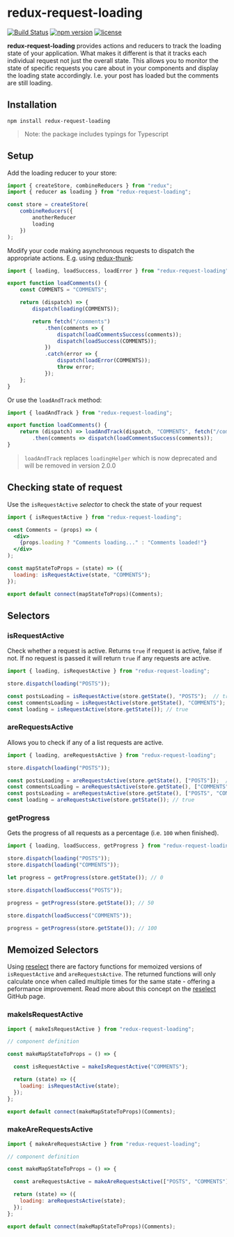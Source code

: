 # redux-request-loading

[![Build Status](https://travis-ci.org/hisuwh/redux-request-loading.svg?branch=master)](https://travis-ci.org/hisuwh/redux-request-loading)
[![npm version](https://badge.fury.io/js/redux-request-loading.svg)](https://badge.fury.io/js/redux-request-loading)
[![license](https://img.shields.io/github/license/mashape/apistatus.svg)](https://github.com/hisuwh/redux-request-loading/blob/master/LICENSE.md)

**redux-request-loading** provides actions and reducers to track the loading state of your application.  What makes it different is that it tracks each individual request not just the overall state.  This allows you to monitor the state of specific requests you care about in your components and display the loading state accordingly.  I.e. your post has loaded but the comments are still loading.

## Installation

`npm install redux-request-loading`

> Note: the package includes typings for Typescript

## Setup

Add the loading reducer to your store:

```js
import { createStore, combineReducers } from "redux";
import { reducer as loading } from "redux-request-loading";

const store = createStore(
    combineReducers({
        anotherReducer
        loading
    })
);
```

Modify your code making asynchronous requests to dispatch the appropriate actions.  E.g. using [redux-thunk](https://github.com/gaearon/redux-thunk):

```js
import { loading, loadSuccess, loadError } from "redux-request-loading";

export function loadComments() {
    const COMMENTS = "COMMENTS";

    return (dispatch) => {
        dispatch(loading(COMMENTS));

        return fetch("/comments")
            .then(comments => {
                dispatch(loadCommentsSuccess(comments));
                dispatch(loadSuccess(COMMENTS));
            })
            .catch(error => {
                dispatch(loadError(COMMENTS));
                throw error;
            });
    };
}
```

Or use the `loadAndTrack` method:

```js
import { loadAndTrack } from "redux-request-loading";

export function loadComments() {
    return (dispatch) => loadAndTrack(dispatch, "COMMENTS", fetch("/comments"))
        .then(comments => dispatch(loadCommentsSuccess(comments));
}

```

> `loadAndTrack` replaces `loadingHelper` which is now deprecated and will be removed in version 2.0.0

## Checking state of request

Use the `isRequestActive` *selector* to check the state of your request

```jsx
import { isRequestActive } from "redux-request-loading";

const Comments = (props) => (
  <div>
    {props.loading ? "Comments loading..." : "Comments loaded!"}
  </div>
);

const mapStateToProps = (state) => ({
  loading: isRequestActive(state, "COMMENTS");
});

export default connect(mapStateToProps)(Comments);
```

## Selectors

### isRequestActive

Check whether a request is active.
Returns `true` if request is active, false if not.  If no request is passed it will return `true` if any requests are active.

```js
import { loading, isRequestActive } from "redux-request-loading";

store.dispatch(loading("POSTS"));

const postsLoading = isRequestActive(store.getState(), "POSTS");  // true
const commentsLoading = isRequestActive(store.getState(), "COMMENTS"); // false
const loading = isRequestActive(store.getState()); // true
```

### areRequestsActive

Allows you to check if any of a list requests are active.

```js
import { loading, areRequestsActive } from "redux-request-loading";

store.dispatch(loading("POSTS"));

const postsLoading = areRequestsActive(store.getState(), ["POSTS"]);  // true
const commentsLoading = areRequestsActive(store.getState(), ["COMMENTS"]); // false
const postsLoading = areRequestsActive(store.getState(), ["POSTS", "COMMENTS"]);  // true
const loading = areRequestsActive(store.getState()); // true
```

### getProgress

Gets the progress of all requests as a percentage (i.e. `100` when finished).

```js
import { loading, loadSuccess, getProgress } from "redux-request-loading";

store.dispatch(loading("POSTS"));
store.dispatch(loading("COMMENTS"));

let progress = getProgress(store.getState()); // 0

store.dispatch(loadSuccess("POSTS"));

progress = getProgress(store.getState()); // 50

store.dispatch(loadSuccess("COMMENTS"));

progress = getProgress(store.getState()); // 100
```

## Memoized Selectors

Using [reselect](https://github.com/reactjs/reselect) there are factory functions for memoized versions of `isRequestActive` and `areRequestsActive`.  The returned functions will only calculate once when called multiple times for the same state - offering a peformance improvement.  Read more about this concept on the [reselect](https://github.com/reactjs/reselect) GitHub page.

### makeIsRequestActive

```js
import { makeIsRequestActive } from "redux-request-loading";

// component definition

const makeMapStateToProps = () => {

  const isRequestActive = makeIsRequestActive("COMMENTS");

  return (state) => ({
    loading: isRequestActive(state);
  });
};

export default connect(makeMapStateToProps)(Comments);

```

### makeAreRequestsActive

```js
import { makeAreRequestsActive } from "redux-request-loading";

// component definition

const makeMapStateToProps = () => {

  const areRequestsActive = makeAreRequestsActive(["POSTS", "COMMENTS"]);

  return (state) => ({
    loading: areRequestsActive(state);
  });
};

export default connect(makeMapStateToProps)(Comments);

```
